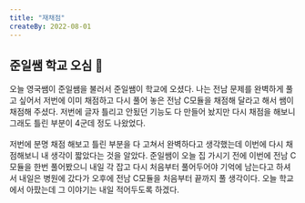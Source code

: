 ```yaml
---
title: "재채점"
createBy: 2022-08-01
---
```



## 준일쌤 학교 오심 🎪
오늘 영국쌤이 준일쌤을 불러서 준일쌤이 학교에 오셨다. 나는 전남 문제를 완벽하게 풀고 싶어서 저번에 이미 채점하고 다시 풀어 놓은 전남 C모듈을 채점해 달라고 해서 쌤이 채점해 주셨다. 저번에 글자 틀리고 안됬던 기능도 다 만들어 놨지만 다시 채점을 해보니 그래도 틀린 부분이 4군데 정도 나왔었다. 
<br>
<br>
저번에 분명 채점 해보고 틀린 부분을 다 고쳐서 완벽하다고 생각했는데 이번에 다시 채점해보니 내 생각이 짧았다는 것을 알았다. 준일쌤이 오늘 집 가시기 전에 이번에 전남 C모듈을 한번 풀어봤으니 내일 각 잡고 다시 처음부터 풀어두어야 기억에 남는다고 하셔서 내일은 병원에 갔다가 오후에 전남 C모듈을 처음부터 끝까지 풀 생각이다. 오늘 학교에서 아팠는데 그 이야기는 내일 적어두도록 하겠다.